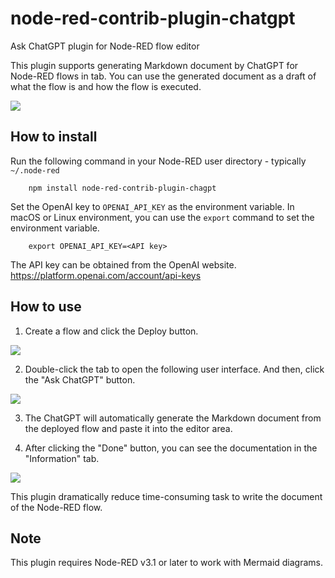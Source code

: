 # node-red-contrib-plugin-chatgpt
Ask ChatGPT plugin for Node-RED flow editor

This plugin supports generating Markdown document by ChatGPT for Node-RED flows in tab.
You can use the generated document as a draft of what the flow is and how the flow is executed.

![](https://raw.githubusercontent.com/node-red-jp/node-red-contrib-plugin-chatgpt/main/askchatgpt.png)

How to install
--------------

Run the following command in your Node-RED user directory - typically `~/.node-red`

        npm install node-red-contrib-plugin-chagpt

Set the OpenAI key to `OPENAI_API_KEY` as the environment variable. In macOS or Linux environment, you can use the `export` command to set the environment variable.

        export OPENAI_API_KEY=<API key>

The API key can be obtained from the OpenAI website. https://platform.openai.com/account/api-keys

How to use
----------

1. Create a flow and click the Deploy button.

![](https://raw.githubusercontent.com/node-red-jp/node-red-contrib-plugin-chatgpt/main/creatingflow.png)

2. Double-click the tab to open the following user interface. And then, click the "Ask ChatGPT" button.

![](https://raw.githubusercontent.com/node-red-jp/node-red-contrib-plugin-chatgpt/main/askchatgpt.png)

3. The ChatGPT will automatically generate the Markdown document from the deployed flow and paste it into the editor area.

5. After clicking the "Done" button, you can see the documentation in the "Information" tab.

![](https://raw.githubusercontent.com/node-red-jp/node-red-contrib-plugin-chatgpt/main/infotab.png)

This plugin dramatically reduce time-consuming task to write the document of the Node-RED flow.

## Note
This plugin requires Node-RED v3.1 or later to work with Mermaid diagrams.